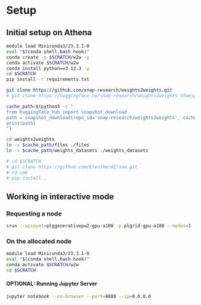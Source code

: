 # Setup

## Initial setup on Athena
```bash
module load Miniconda3/23.3.1-0 
eval "$(conda shell.bash hook)"
conda create -p $SCRATCH/w2w -y
conda activate $SCRATCH/w2w
conda install python==3.12.3 -y
cd $SCRATCH
pip install -r requirements.txt

git clone https://github.com/snap-research/weights2weights.git
# git clone https://huggingface.co/snap-research/weights2weights hfweights2weights 

cache_path=$(python3 -c "
from huggingface_hub import snapshot_download
path = snapshot_download(repo_id='snap-research/weights2weights', cache_dir='/net/tscratch/people/plgkingak/.cache')
print(path)
")

cd weights2weights
ln -s $cache_path/files ./files
ln -s $cache_path/weights_datasets ./weights_datasets

# cd $SCRATCH
# git clone https://github.com/EleutherAI/sae.git
# cd sae
# pip install .
```

## Working in interactive mode
### Requesting a node
```bash
srun --account=plggenerativepw2-gpu-a100 -p plgrid-gpu-a100 --nodes=1 --ntasks-per-node=1 --time=01:00:00 --gres gpu:1 --mem 40G --pty bash -i 
```

### On the allocated node
```bash
module load Miniconda3/23.3.1-0 
eval "$(conda shell.bash hook)"
conda activate $SCRATCH/w2w
cd $SCRATCH
```
#### OPTIONAL: Running Jupyter Server
```bash
jupyter notebook --no-browser --port=8888 --ip=0.0.0.0
```